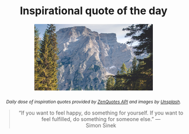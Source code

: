 
<div align="center">

# Inspirational quote of the day

<img src="./data/photo.jpeg" alt="Beautiful nature photo" width="320" height="180">

<sub><i>Daily dose of inspiration quotes provided by [ZenQuotes API](https://zenquotes.io/) and images by [Unsplash](https://unsplash.com/).</i></sub>


<blockquote>&ldquo;If you want to feel happy, do something for yourself. If you want to feel fulfilled, do something for someone else.&rdquo; &mdash; <footer>Simon Sinek</footer></blockquote>

</div>
